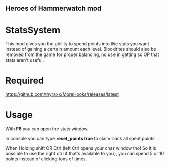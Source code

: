 ## Heroes of Hammerwatch mod
# StatsSystem
This mod gives you the ability to spend points into the stats you want instead of gaining a certain amount each level.
Bloodrites should also be removed from the game for proper balancing, no use in getting so OP that stats aren't useful.

# Required
https://github.com/thyraxx/MoreHooks/releases/latest

# Usage
With **F6** you can open the stats window.

In console you can type **reset_points true** to claim back all spent points.

When Holding shift OR Ctrl (left Ctrl opens your char window tho! So it is possible to use the right ctrl if that's available to you), you can spend 5 or 10 points instead of clicking tons of times.

